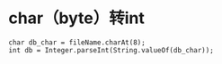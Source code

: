 # char（byte）转int

	char db_char = fileName.charAt(8);
	int db = Integer.parseInt(String.valueOf(db_char));